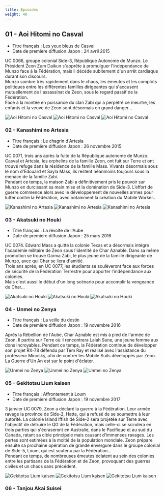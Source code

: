 ```yaml
---
title: Episodes
weight: 40
---
```


## 01 - Aoi Hitomi no Casval

*   Titre français : Les yeux bleus de Casval
*   Date de première diffusion Japon : 24 avril 2015

UC 0068, groupe colonial Side-3, République Autonome de Munzo. Le Président Zeon Zum Daikun s'apprête à promulguer l'indépendance de Munzo face à la Fédération, mais il décède subitement d'un arrêt cardiaque durant son discours.  
Munzo sombre très rapidement dans le chaos, les émeutes et les complots politiques entre les différentes familles dirigeantes qui s'accusent mutuellement de l'assassinat de Zeon, sous le regard passif de la Fédération.  
Face à la montée en puissance du clan Zabi qui a perpétré ce meurtre, les enfants et la veuve de Zeon sont désormais en grand danger...

![Aoi Hitomi no Casval](/images/stories/saga/origin/episodes/01-1.jpg) ![Aoi Hitomi no Casval](/images/stories/saga/origin/episodes/01-2.jpg) ![Aoi Hitomi no Casval](/images/stories/saga/origin/episodes/01-3.jpg)

### 02 - Kanashimi no Artesia

*   Titre français : Le chagrin d'Artesia
*   Date de première diffusion Japon : 26 novembre 2015

UC 0071, trois ans après la fuite de la République autonome de Munzo.  
Casval et Artesia, les orphelins de la famille Zeon, ont fuit sur Terre et ont trouvé refuge dans la résidence de la famille Mass. Vivants désormais sous le nom d'Edouard et Sayla Mass, ils restent néanmoins toujours sous la menace de la famille Zabi.  
Pendant ce temps, la maison Zabi a définitivement pris le pouvoir sur Munzo en durcissant sa main mise et la domination de Side-3. L’effort de guerre commence alors avec le développement de nouvelles armes pour lutter contre la Fédération, avec notamment la création du Mobile Worker...

![Kanashimi no Artesia](/images/stories/saga/origin/episodes/02-1.jpg) ![Kanashimi no Artesia](/images/stories/saga/origin/episodes/02-2.jpg) ![Kanashimi no Artesia](/images/stories/saga/origin/episodes/02-3.jpg)

### 03 - Akatsuki no Houki

*   Titre français : La révolte de l'Aube
*   Date de première diffusion Japon : 25 mars 2016

UC 0074. Edward Mass a quitté la colonie Texas et a désormais intégré l'académie militaire de Zeon sous l'identité de Char Aznable. Dans sa même promotion se trouve Garma Zabi, le plus jeune de la famille dirigeante de Munzo, avec qui Char se liera d'amitié.  
Trois ans après, en UC 0077, les étudiants se soulèveront face aux forces de sécurité de la Fédération Terrestre pour apporter l'indépendance aux colonies.  
Mais c'est aussi le début d'un long scénario pour accomplir la vengeance de Char...

![Akatsuki no Houki](/images/stories/saga/origin/episodes/03-1.jpg) ![Akatsuki no Houki](/images/stories/saga/origin/episodes/03-2.jpg) ![Akatsuki no Houki](/images/stories/saga/origin/episodes/03-3.jpg)

### 04 - Unmei no Zenya

*   Titre français : La veille du destin
*   Date de première diffusion Japon : 19 novembre 2016

Après la Rébellion de l'Aube, Char Aznable est mis à pied de l'armée de Zeon. Il partira sur Terre où il rencontrera Lalah Sune, une jeune femme aux dons incroyables. Pendant ce temps, la Fédération continue de développer son projet RX-78 défendu par Tem Ray et réalisé avec l'assistance du professeur Minosky, afin de contrer les Mobile Suits développés par Zeon.  
La Guerre d'Un An est sur le point d'éclater.

![Unmei no Zenya](/images/stories/saga/origin/episodes/04-1.jpg) ![Unmei no Zenya](/images/stories/saga/origin/episodes/04-2.jpg) ![Unmei no Zenya](/images/stories/saga/origin/episodes/04-3.jpg)

### 05 - Gekitotsu Lium kaisen

*   Titre français : Affrontement à Loum
*   Date de première diffusion Japon : 19 novembre 2017

3 janvier UC 0079, Zeon a déclaré la guerre à la Fédération. Leur armée ravage la province de Side-2, Hatte, qui a refusé de se soumettre à leur autorité. La colonie Island Iffish de Side-2 sera projetée sur Terre avec l'objectif de détruire le QG de la Fédération, mais celle-ci se scindera en trois parties qui s'écraseront en Australie, dans le Pacifique et au sud du Canada, ratant sa cible principale mais causant d'immenses ravages. Les pertes sont estimées à la moitié de la population mondiale. Zeon prépare ensuite sa prochaine opération de grande envergure dans le groupe colonial de Side-5, Loum, qui est soutenu par la Fédération...  
Pendant ce temps, de nombreuses émeutes éclatent au sein des colonies entre les partisans de la Fédération et de Zeon, provoquant des guerres civiles et un chaos sans précédent.

![Gekitotsu Lium kaisen](/images/stories/saga/origin/episodes/05-1.jpg) ![Gekitotsu Lium kaisen](/images/stories/saga/origin/episodes/05-2.jpg) ![Gekitotsu Lium kaisen](/images/stories/saga/origin/episodes/05-3.jpg)

### 06 - Tanjou Akai Suisei
